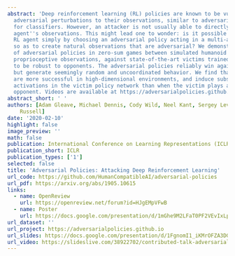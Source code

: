 ```yaml
---
abstract: 'Deep reinforcement learning (RL) policies are known to be vulnerable to
  adversarial perturbations to their observations, similar to adversarial examples
  for classifiers. However, an attacker is not usually able to directly modify another
  agent''s observations. This might lead one to wonder: is it possible to attack an
  RL agent simply by choosing an adversarial policy acting in a multi-agent environment
  so as to create natural observations that are adversarial? We demonstrate the existence
  of adversarial policies in zero-sum games between simulated humanoid robots with
  proprioceptive observations, against state-of-the-art victims trained via self-play
  to be robust to opponents. The adversarial policies reliably win against the victims
  but generate seemingly random and uncoordinated behavior. We find that these policies
  are more successful in high-dimensional environments, and induce substantially different
  activations in the victim policy network than when the victim plays against a normal
  opponent. Videos are available at https://adversarialpolicies.github.io/.'
abstract_short: ' '
authors: [Adam Gleave, Michael Dennis, Cody Wild, Neel Kant, Sergey Levine, Stuart
    Russell]
date: '2020-02-10'
highlight: false
image_preview: ''
math: false
publication: International Conference on Learning Representations (ICLR)
publication_short: ICLR
publication_types: ['1']
selected: false
title: 'Adversarial Policies: Attacking Deep Reinforcement Learning'
url_code: https://github.com/HumanCompatibleAI/adversarial-policies
url_pdf: https://arxiv.org/abs/1905.10615
links:
  - name: OpenReview
    url: https://openreview.net/forum?id=HJgEMpVFwB
  - name: Poster
    url: https://docs.google.com/presentation/d/1mGhe9M2LFaT0PF2VEvIxLp_TOSHX_qSULcauHxZj5Hc/edit
url_dataset: ''
url_project: https://adversarialpolicies.github.io
url_slides: https://docs.google.com/presentation/d/1FgnomI1_iKMrOFZA3DGSKtvdJS-aCBhSN6rgz7TKERs/edit?usp=sharing
url_video: https://slideslive.com/38922702/contributed-talk-adversarial-policies-attacking-deep-reinforcement-learning
---
```


